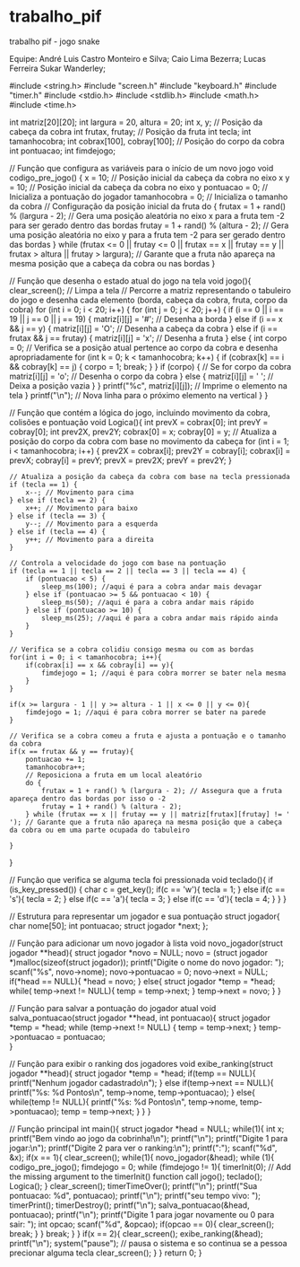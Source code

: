 # trabalho_pif
trabalho pif - jogo snake

Equipe:
André Luis Castro Monteiro e Silva;
Caio Lima Bezerra;
Lucas Ferreira Sukar Wanderley;



#include <string.h>
#include "screen.h"
#include "keyboard.h"
#include "timer.h"
#include <stdio.h>
#include <stdlib.h>
#include <math.h>
#include <time.h>

int matriz[20][20];
int largura = 20, altura = 20;
int x, y; // Posição da cabeça da cobra
int frutax, frutay; // Posição da fruta
int tecla;
int tamanhocobra;
int cobrax[100], cobray[100]; // Posição do corpo da cobra
int pontuacao;
int fimdejogo;

// Função que configura as variáveis para o início de um novo jogo
void codigo_pre_jogo() {
    x = 10; // Posição inicial da cabeça da cobra no eixo x
    y = 10; // Posição inicial da cabeça da cobra no eixo y
    pontuacao = 0; // Inicializa a pontuação do jogador
    tamanhocobra = 0; // Inicializa o tamanho da cobra
    // Configuração da posição inicial da fruta
    do {
        frutax = 1 + rand() % (largura - 2); // Gera uma posição aleatória no eixo x para a fruta tem -2 para ser gerado dentro das bordas
        frutay = 1 + rand() % (altura - 2); // Gera uma posição aleatória no eixo y para a fruta tem -2 para ser gerado dentro das bordas
    } while (frutax <= 0 || frutay <= 0 || frutax == x || frutay == y || frutax > altura || frutay > largura); // Garante que a fruta não apareça na mesma posição que a cabeça da cobra ou nas bordas
}

// Função que desenha o estado atual do jogo na tela
void jogo(){
    clear_screen(); // Limpa a tela
    // Percorre a matriz representando o tabuleiro do jogo e desenha cada elemento (borda, cabeça da cobra, fruta, corpo da cobra)
    for (int i = 0; i < 20; i++) {
        for (int j = 0; j < 20; j++) {
            if (i == 0 || i == 19 || j == 0 || j == 19) {
                matriz[i][j] = '#'; // Desenha a borda
            } else if (i == x && j == y) {
                matriz[i][j] = 'O'; // Desenha a cabeça da cobra
            } else if (i == frutax && j == frutay) {
                matriz[i][j] = 'x'; // Desenha a fruta
            } else {
                int corpo = 0;
                // Verifica se a posição atual pertence ao corpo da cobra e desenha apropriadamente
                for (int k = 0; k < tamanhocobra; k++) {
                    if (cobrax[k] == i && cobray[k] == j) {
                        corpo = 1;
                        break;
                    }
                }
                if (corpo) { // Se for corpo da cobra
                    matriz[i][j] = 'o'; // Desenha o corpo da cobra
                } 
                else {
                    matriz[i][j] = ' '; // Deixa a posição vazia
                }
            }
            printf("%c", matriz[i][j]); // Imprime o elemento na tela
        }
        printf("\n"); // Nova linha para o próximo elemento na vertical
    }
}

// Função que contém a lógica do jogo, incluindo movimento da cobra, colisões e pontuação
void Logica(){
    int prevX = cobrax[0];
    int prevY = cobray[0];
    int prev2X, prev2Y;
    cobrax[0] = x;
    cobray[0] = y;
    // Atualiza a posição do corpo da cobra com base no movimento da cabeça
    for (int i = 1; i < tamanhocobra; i++) {
        prev2X = cobrax[i];
        prev2Y = cobray[i];
        cobrax[i] = prevX;
        cobray[i] = prevY;
        prevX = prev2X;
        prevY = prev2Y;
    }

    // Atualiza a posição da cabeça da cobra com base na tecla pressionada
    if (tecla == 1) {
        x--; // Movimento para cima
    } else if (tecla == 2) {
        x++; // Movimento para baixo
    } else if (tecla == 3) {
        y--; // Movimento para a esquerda
    } else if (tecla == 4) {
        y++; // Movimento para a direita
    }
    
    // Controla a velocidade do jogo com base na pontuação
    if (tecla == 1 || tecla == 2 || tecla == 3 || tecla == 4) {
        if (pontuacao < 5) {
            sleep_ms(100); //aqui é para a cobra andar mais devagar
        } else if (pontuacao >= 5 && pontuacao < 10) {
            sleep_ms(50); //aqui é para a cobra andar mais rápido
        } else if (pontuacao >= 10) {
            sleep_ms(25); //aqui é para a cobra andar mais rápido ainda    
        }
    }

    // Verifica se a cobra colidiu consigo mesma ou com as bordas
    for(int i = 0; i < tamanhocobra; i++){
        if(cobrax[i] == x && cobray[i] == y){
            fimdejogo = 1; //aqui é para cobra morrer se bater nela mesma
        }
    }

    if(x >= largura - 1 || y >= altura - 1 || x <= 0 || y <= 0){
        fimdejogo = 1; //aqui é para cobra morrer se bater na parede
    }

    // Verifica se a cobra comeu a fruta e ajusta a pontuação e o tamanho da cobra
    if(x == frutax && y == frutay){
        pontuacao += 1;
        tamanhocobra++;
        // Reposiciona a fruta em um local aleatório
        do {
            frutax = 1 + rand() % (largura - 2); // Assegura que a fruta apareça dentro das bordas por isso o -2
            frutay = 1 + rand() % (altura - 2); 
        } while (frutax == x || frutay == y || matriz[frutax][frutay] != ' '); // Garante que a fruta não apareça na mesma posição que a cabeça da cobra ou em uma parte ocupada do tabuleiro

    }
}

// Função que verifica se alguma tecla foi pressionada
void teclado(){
    if (is_key_pressed()) {
        char c = get_key();
        if(c == 'w'){
            tecla = 1;
        } else if(c == 's'){
            tecla = 2;
        } else if(c == 'a'){
            tecla = 3;
        } else if(c == 'd'){
            tecla = 4;
        }
    }
}

// Estrutura para representar um jogador e sua pontuação
struct jogador{
    char nome[50];
    int pontuacao;
    struct jogador *next;
};

// Função para adicionar um novo jogador à lista
void novo_jogador(struct jogador **head){
    struct jogador *novo = NULL;
    novo = (struct jogador *)malloc(sizeof(struct jogador));
    printf("Digite o nome do novo jogador: ");
    scanf("%s", novo->nome);
    novo->pontuacao = 0;
    novo->next = NULL;
    if(*head == NULL){
        *head = novo;
    } else{
        struct jogador *temp = *head;
        while( temp->next != NULL){
            temp = temp->next;
        }
        temp->next = novo;
    }
}

// Função para salvar a pontuação do jogador atual
void salva_pontuacao(struct jogador **head, int pontuacao){
    struct jogador *temp = *head;
    while (temp->next != NULL) {
        temp = temp->next;
    }
    temp->pontuacao = pontuacao;    
}

// Função para exibir o ranking dos jogadores
void exibe_ranking(struct jogador **head){
    struct jogador *temp = *head;
    if(temp == NULL){
        printf("Nenhum jogador cadastrado\n");
    } 
    else if(temp->next == NULL){
        printf("%s: %d Pontos\n", temp->nome, temp->pontuacao);
    } 
    else{
        while(temp != NULL){
            printf("%s: %d Pontos\n", temp->nome, temp->pontuacao);
            temp = temp->next;
        }
    }
}

// Função principal
int main(){
    struct jogador *head = NULL;
    while(1){
        int x;
        printf("Bem vindo ao jogo da cobrinha!\n");
        printf("\n");
        printf("Digite 1 para jogar:\n");
        printf("Digite 2 para ver o ranking:\n");
        printf(":");
        scanf("%d", &x);
        if(x == 1){
            clear_screen();
            while(1){
                novo_jogador(&head);
                while (1){
                    codigo_pre_jogo();
                    fimdejogo = 0;
                    while (fimdejogo != 1){
                        timerInit(0); // Add the missing argument to the timerInit() function call
                        jogo(); 
                        teclado();
                        Logica();
                    }
                    clear_screen(); 
                    timerTimeOver();
                    printf("\n");
                    printf("Sua pontuacao: %d", pontuacao);
                    printf("\n");
                    printf("seu tempo vivo: ");
                    timerPrint();
                    timerDestroy();
                    printf("\n");
                    salva_pontuacao(&head, pontuacao);
                    printf("\n");
                    printf("Digite 1 para jogar novamente ou 0 para sair: ");
                    int opcao;
                    scanf("%d", &opcao);
                    if(opcao == 0){
                        clear_screen();
                        break;
                    }
                }
            break;
            }
        }
        if(x == 2){
            clear_screen();
            exibe_ranking(&head);
            printf("\n");
            system("pause"); // pausa o sistema e so continua se a pessoa precionar alguma tecla
            clear_screen();
        }
    }
    return 0;
}
